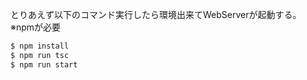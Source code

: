 とりあえず以下のコマンド実行したら環境出来てWebServerが起動する。
※npmが必要


```bash
$ npm install
$ npm run tsc
$ npm run start
```
